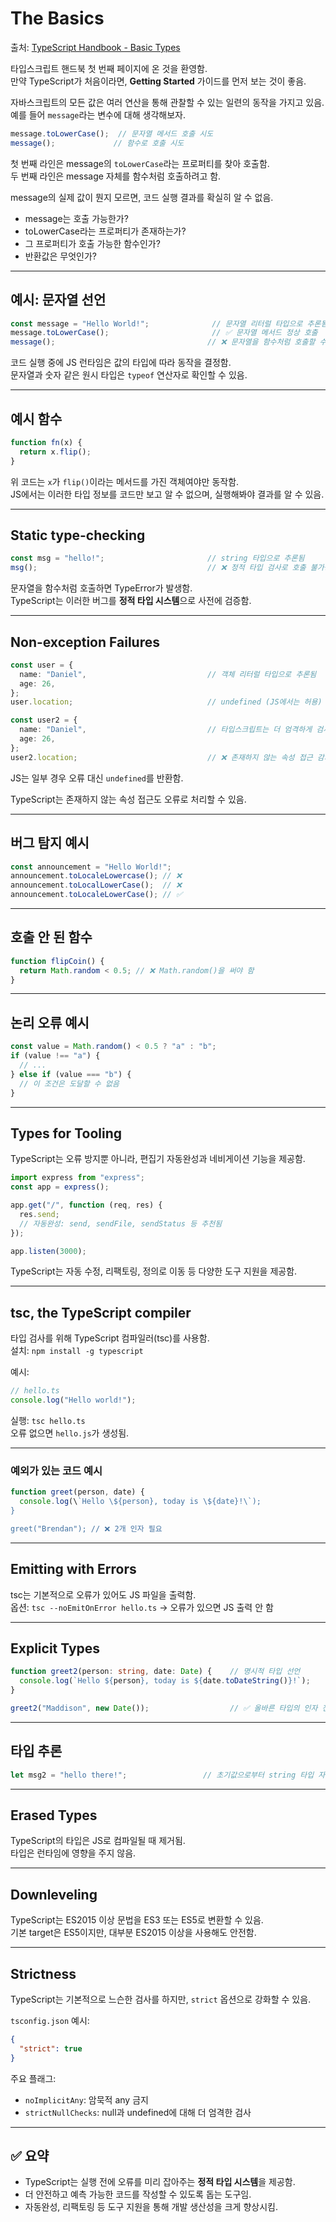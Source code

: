 # The Basics

출처: [TypeScript Handbook - Basic Types](https://www.typescriptlang.org/docs/handbook/2/basic-types.html#%EC%98%A4%EB%A5%98-%EB%B0%9C%EC%83%9D%EC%8B%9C%ED%82%A4%EA%B8%B0)

타입스크립트 핸드북 첫 번째 페이지에 온 것을 환영함.  
만약 TypeScript가 처음이라면, **Getting Started** 가이드를 먼저 보는 것이 좋음.

자바스크립트의 모든 값은 여러 연산을 통해 관찰할 수 있는 일련의 동작을 가지고 있음.  
예를 들어 `message`라는 변수에 대해 생각해보자.

```ts
message.toLowerCase();  // 문자열 메서드 호출 시도
message();             // 함수로 호출 시도
```

첫 번째 라인은 message의 `toLowerCase`라는 프로퍼티를 찾아 호출함.  
두 번째 라인은 message 자체를 함수처럼 호출하려고 함.

message의 실제 값이 뭔지 모르면, 코드 실행 결과를 확실히 알 수 없음.

- message는 호출 가능한가?
- toLowerCase라는 프로퍼티가 존재하는가?
- 그 프로퍼티가 호출 가능한 함수인가?
- 반환값은 무엇인가?

---

## 예시: 문자열 선언

```ts
const message = "Hello World!";              // 문자열 리터럴 타입으로 추론됨
message.toLowerCase();                       // ✅ 문자열 메서드 정상 호출
message();                                  // ❌ 문자열을 함수처럼 호출할 수 없음
```

코드 실행 중에 JS 런타임은 값의 타입에 따라 동작을 결정함.  
문자열과 숫자 같은 원시 타입은 `typeof` 연산자로 확인할 수 있음.

---

## 예시 함수

```ts
function fn(x) {
  return x.flip();
}
```

위 코드는 `x`가 `flip()`이라는 메서드를 가진 객체여야만 동작함.  
JS에서는 이러한 타입 정보를 코드만 보고 알 수 없으며, 실행해봐야 결과를 알 수 있음.

---

## Static type-checking

```ts
const msg = "hello!";                       // string 타입으로 추론됨
msg();                                      // ❌ 정적 타입 검사로 호출 불가능 감지
```

문자열을 함수처럼 호출하면 TypeError가 발생함.  
TypeScript는 이러한 버그를 **정적 타입 시스템**으로 사전에 검증함.

---

## Non-exception Failures

```ts
const user = {
  name: "Daniel",                           // 객체 리터럴 타입으로 추론됨
  age: 26,
};
user.location;                              // undefined (JS에서는 허용)

const user2 = {
  name: "Daniel",                           // 타입스크립트는 더 엄격하게 검사
  age: 26,
};
user2.location;                             // ❌ 존재하지 않는 속성 접근 감지
```

JS는 일부 경우 오류 대신 `undefined`를 반환함.

TypeScript는 존재하지 않는 속성 접근도 오류로 처리할 수 있음.

---

## 버그 탐지 예시

```ts
const announcement = "Hello World!";
announcement.toLocaleLowercase(); // ❌
announcement.toLocalLowerCase();  // ❌
announcement.toLocaleLowerCase(); // ✅
```

---

## 호출 안 된 함수

```ts
function flipCoin() {
  return Math.random < 0.5; // ❌ Math.random()을 써야 함
}
```

---

## 논리 오류 예시

```ts
const value = Math.random() < 0.5 ? "a" : "b";
if (value !== "a") {
  // ...
} else if (value === "b") {
  // 이 조건은 도달할 수 없음
}
```

---

## Types for Tooling

TypeScript는 오류 방지뿐 아니라, 편집기 자동완성과 네비게이션 기능을 제공함.

```ts
import express from "express";
const app = express();

app.get("/", function (req, res) {
  res.send;
  // 자동완성: send, sendFile, sendStatus 등 추천됨
});

app.listen(3000);
```

TypeScript는 자동 수정, 리팩토링, 정의로 이동 등 다양한 도구 지원을 제공함.

---

## tsc, the TypeScript compiler

타입 검사를 위해 TypeScript 컴파일러(tsc)를 사용함.  
설치: `npm install -g typescript`

예시:

```ts
// hello.ts
console.log("Hello world!");
```

실행: `tsc hello.ts`  
오류 없으면 `hello.js`가 생성됨.

---

### 예외가 있는 코드 예시

```ts
function greet(person, date) {
  console.log(\`Hello \${person}, today is \${date}!\`);
}

greet("Brendan"); // ❌ 2개 인자 필요
```

---

## Emitting with Errors

tsc는 기본적으로 오류가 있어도 JS 파일을 출력함.  
옵션: `tsc --noEmitOnError hello.ts` → 오류가 있으면 JS 출력 안 함

---

## Explicit Types

```ts
function greet2(person: string, date: Date) {    // 명시적 타입 선언
  console.log(`Hello ${person}, today is ${date.toDateString()}!`);
}

greet2("Maddison", new Date());                  // ✅ 올바른 타입의 인자 전달
```

---

## 타입 추론

```ts
let msg2 = "hello there!";                 // 초기값으로부터 string 타입 자동 추론
```

---

## Erased Types

TypeScript의 타입은 JS로 컴파일될 때 제거됨.  
타입은 런타임에 영향을 주지 않음.

---

## Downleveling

TypeScript는 ES2015 이상 문법을 ES3 또는 ES5로 변환할 수 있음.  
기본 target은 ES5이지만, 대부분 ES2015 이상을 사용해도 안전함.

---

## Strictness

TypeScript는 기본적으로 느슨한 검사를 하지만, `strict` 옵션으로 강화할 수 있음.

`tsconfig.json` 예시:

```json
{
  "strict": true
}
```

주요 플래그:

- `noImplicitAny`: 암묵적 any 금지
- `strictNullChecks`: null과 undefined에 대해 더 엄격한 검사

---

## ✅ 요약

- TypeScript는 실행 전에 오류를 미리 잡아주는 **정적 타입 시스템**을 제공함.
- 더 안전하고 예측 가능한 코드를 작성할 수 있도록 돕는 도구임.
- 자동완성, 리팩토링 등 도구 지원을 통해 개발 생산성을 크게 향상시킴.